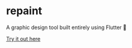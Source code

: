 # repaint

A graphic design tool built entirely using Flutter 💙

[Try it out here](https://wilsonowilson.github.io/repaint/#/)
